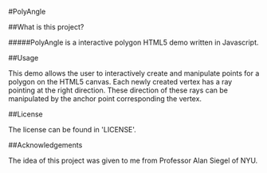 #PolyAngle

##What is this project?

#####PolyAngle is a interactive polygon HTML5 demo written in Javascript.

##Usage

This demo allows the user to interactively create and manipulate points for a polygon on the HTML5 canvas.
Each newly created vertex has a ray pointing at the right direction. These direction of these rays can be manipulated by the anchor point corresponding the vertex. 

##License

The license can be found in 'LICENSE'.

##Acknowledgements

The idea of this project was given to me from Professor Alan Siegel of NYU.